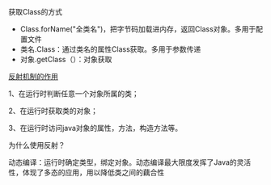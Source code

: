 获取Class的方式

- Class.forName("全类名")，把字节码加载进内存，返回Class对象。多用于配置文件
- 类名.Class：通过类名的属性Class获取。多用于参数传递
- 对象.getClass（）：对象获取

[反射机制的作用](http://hollischuang.gitee.io/tobetopjavaer/#/basics/java-basic/ioc-implement-with-factory-and-reflection?id=反射机制的作用)

1、在运行时判断任意一个对象所属的类；

2、在运行时获取类的对象；

3、在运行时访问java对象的属性，方法，构造方法等。

为什么使用反射？

动态编译：运行时确定类型，绑定对象。动态编译最大限度发挥了Java的灵活性，体现了多态的应用，用以降低类之间的藕合性

